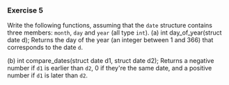 ### Exercise 5
Write the following functions, assuming that the `date` structure contains three members: `month`, `day` and `year` (all type `int`).
(a)
    int day_of_year(struct date d);
    Returns the day of the year (an integer between 1 and 366) that corresponds to the date `d`.

(b)
    int compare_dates(struct date d1, struct date d2);
    Returns a negative number if `d1` is earlier than `d2`, 0 if they're the same date, and a positive number if `d1` is later than `d2`.
